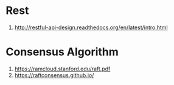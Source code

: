 Rest
====
1. http://restful-api-design.readthedocs.org/en/latest/intro.html

Consensus Algorithm
===================
1. https://ramcloud.stanford.edu/raft.pdf
2. https://raftconsensus.github.io/

